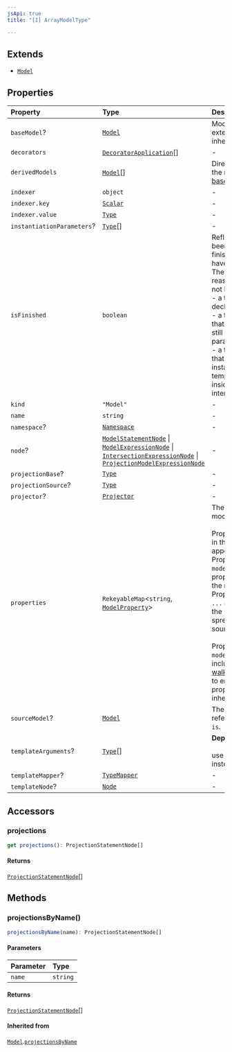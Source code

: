 ```yaml
---
jsApi: true
title: "[I] ArrayModelType"

---
```

## Extends

- [`Model`](Model.md)

## Properties

| Property | Type | Description | Inheritance |
| :------ | :------ | :------ | :------ |
| `baseModel`? | [`Model`](Model.md) | Model this model extends. This represent inheritance. | [`Model`](Model.md).`baseModel` |
| `decorators` | [`DecoratorApplication`](DecoratorApplication.md)[] | - | [`Model`](Model.md).`decorators` |
| `derivedModels` | [`Model`](Model.md)[] | Direct children. This is the reverse relation of [baseModel](ArrayModelType.md) | [`Model`](Model.md).`derivedModels` |
| `indexer` | `object` | - | [`Model`](Model.md).`indexer` |
| `indexer.key` | [`Scalar`](Scalar.md) | - | - |
| `indexer.value` | [`Type`](../type-aliases/Type.md) | - | - |
| `instantiationParameters`? | [`Type`](../type-aliases/Type.md)[] | - | [`Model`](Model.md).`instantiationParameters` |
| `isFinished` | `boolean` | Reflect if a type has been finished(Decorators have been called).<br />There is multiple reasons a type might not be finished:<br />- a template declaration will not<br />- a template instance that argument that are still template parameters<br />- a template instance that is only partially instantiated(like a templated operation inside a templated interface) | [`Model`](Model.md).`isFinished` |
| `kind` | `"Model"` | - | [`Model`](Model.md).`kind` |
| `name` | `string` | - | [`Model`](Model.md).`name` |
| `namespace`? | [`Namespace`](Namespace.md) | - | [`Model`](Model.md).`namespace` |
| `node`? | [`ModelStatementNode`](ModelStatementNode.md) \| [`ModelExpressionNode`](ModelExpressionNode.md) \| [`IntersectionExpressionNode`](IntersectionExpressionNode.md) \| [`ProjectionModelExpressionNode`](ProjectionModelExpressionNode.md) | - | [`Model`](Model.md).`node` |
| `projectionBase`? | [`Type`](../type-aliases/Type.md) | - | [`Model`](Model.md).`projectionBase` |
| `projectionSource`? | [`Type`](../type-aliases/Type.md) | - | [`Model`](Model.md).`projectionSource` |
| `projector`? | [`Projector`](Projector.md) | - | [`Model`](Model.md).`projector` |
| `properties` | `RekeyableMap`<`string`, [`ModelProperty`](ModelProperty.md)\> | The properties of the model.<br /><br />Properties are ordered in the order that they appear in source.<br />Properties obtained via `model is` appear before properties defined in<br />the model body. Properties obtained via `...` are inserted where the<br />spread appears in source.<br /><br />Properties inherited via `model extends` are not included. Use<br />[walkPropertiesInherited](../functions/walkPropertiesInherited.md) to enumerate all properties in the<br />inheritance hierarchy. | [`Model`](Model.md).`properties` |
| `sourceModel`? | [`Model`](Model.md) | The model that is referenced via `model is`. | [`Model`](Model.md).`sourceModel` |
| `templateArguments`? | [`Type`](../type-aliases/Type.md)[] | **Deprecated**<br /><br />use templateMapper instead. | [`Model`](Model.md).`templateArguments` |
| `templateMapper`? | [`TypeMapper`](TypeMapper.md) | - | [`Model`](Model.md).`templateMapper` |
| `templateNode`? | [`Node`](../type-aliases/Node.md) | - | [`Model`](Model.md).`templateNode` |

## Accessors

### projections

```ts
get projections(): ProjectionStatementNode[]
```

#### Returns

[`ProjectionStatementNode`](ProjectionStatementNode.md)[]

## Methods

### projectionsByName()

```ts
projectionsByName(name): ProjectionStatementNode[]
```

#### Parameters

| Parameter | Type |
| :------ | :------ |
| `name` | `string` |

#### Returns

[`ProjectionStatementNode`](ProjectionStatementNode.md)[]

#### Inherited from

[`Model`](Model.md).[`projectionsByName`](Model.md#projectionsbyname)
